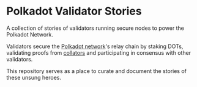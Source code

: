 # Polkadot Validator Stories
A collection of stories of validators running secure nodes to power the Polkadot Network.

Validators secure the [Polkadot network](https://polkadot.network/)'s relay chain by staking DOTs, validating proofs from [collators](https://wiki.polkadot.network/docs/en/maintain-collator) and participating in consensus with other validators.

This repository serves as a place to curate and document the stories of these unsung heroes.
